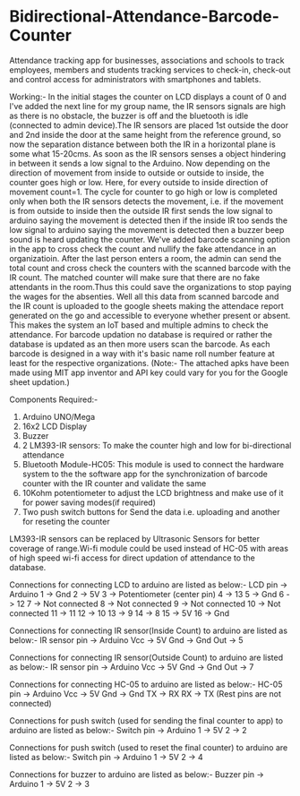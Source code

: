 # Bidirectional-Attendance-Barcode-Counter
Attendance tracking app for businesses, associations and schools to track employees, members and students tracking services to check-in, check-out and control access for administrators with smartphones and tablets.

Working:-
In the initial stages the counter on LCD displays a count of 0 and I've added the next line for my group name, the IR sensors signals are high as there is no obstacle, the buzzer is off and the bluetooth is idle (connected to admin device).The IR sensors are placed 1st outside the door and 2nd inside the door at the same height from the reference ground, so now the separation distance between both the IR in a horizontal plane is some what 15-20cms. As soon as the IR sensors senses a object hindering in between it sends a low signal to the Arduino. Now depending on the direction of movement from inside to outside or outside to inside, the counter goes high or low. Here, for every outside to inside direction of movement count=1. The cycle for counter to go high or low is completed only when both the IR sensors detects the movement, i.e. if the movement is from outside to inside then the outside IR first sends the low signal to arduino saying the movement is detected then if the inside IR too sends the low signal to arduino saying the movement is detected then a buzzer beep sound is heard updating the counter. We've added barcode scanning option in the app to cross check the count and nullify the fake attendance in an organizatioin. After the last person enters a room, the admin can send the total count and cross check the counters with the scanned barcode with the IR count. The matched counter will make sure that there are no fake attendants in the room.Thus this could save the organizations to stop paying the wages for the absenties. Well all this data from scanned barcode and the IR count is uploaded to the google sheets making the attendace report generated on the go and accessible to everyone whether present or absent. This makes the system an IoT based and multiple admins to check the attendance. For barcode updation no database is required or rather the database is updated as an then more users scan the barcode. As each barcode is designed in a way with it's basic name roll number feature at least for the respective organizations.
(Note:- The attached apks have been made using MIT app inventor and API key could vary for you for the Google sheet updation.)

Components Required:-
1. Arduino UNO/Mega
2. 16x2 LCD Display
3. Buzzer
4. 2 LM393-IR sensors: To make the counter high and low for bi-directional attendance
5. Bluetooth Module-HC05: This module is used to connect the hardware system to the the software app for the synchronization of barcode counter with the IR counter and validate the same
6. 10Kohm potentiometer to adjust the LCD brightness and make use of it for power saving modes(if required)
7. Two push switch buttons for Send the data i.e. uploading and another for reseting the counter

LM393-IR sensors can be replaced by Ultrasonic Sensors for better coverage of range.Wi-fi module could be used instead of HC-05 with areas of high speed wi-fi access for direct updation of attendance to the database.

Connections for connecting LCD to arduino are listed as below:-
LCD pin -> Arduino
1       -> Gnd
2       -> 5V
3       -> Potentiometer (center pin)
4       -> 13
5       -> Gnd
6       -> 12
7       -> Not connected
8       -> Not connected
9       -> Not connected
10      -> Not connected
11      -> 11
12      -> 10
13      -> 9
14      -> 8
15      -> 5V
16      -> Gnd

Connections for connecting IR sensor(Inside Count) to arduino are listed as below:-
IR sensor pin -> Arduino
Vcc           -> 5V
Gnd           -> Gnd
Out           -> 5 

Connections for connecting IR sensor(Outside Count) to arduino are listed as below:-
IR sensor pin -> Arduino
Vcc           -> 5V
Gnd           -> Gnd
Out           -> 7 

Connections for connecting HC-05 to arduino are listed as below:-
HC-05 pin -> Arduino
Vcc       -> 5V
Gnd       -> Gnd
TX        -> RX
RX        -> TX
(Rest pins are not connected)

Connections for push switch (used for sending the final counter to app) to arduino are listed as below:-
Switch pin -> Arduino
1          -> 5V
2          -> 2

Connections for push switch (used to reset the final counter) to arduino are listed as below:-
Switch pin -> Arduino
1          -> 5V
2          -> 4

Connections for buzzer to arduino are listed as below:-
Buzzer pin -> Arduino
1          -> 5V
2          -> 3
